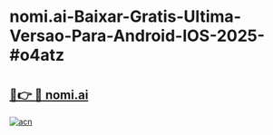 # nomi.ai-Baixar-Gratis-Ultima-Versao-Para-Android-IOS-2025-#o4atz

# <h2><a href="https://ainizakaria.my?title=nomi.ai&ref=25M">🔗👉 🔴 nomi.ai</a></h2>

[![acn](https://github.com/user-attachments/assets/0f9c940e-d8b0-45ae-aac7-cd30a18b3e1c)](https://ainizakaria.my?title=nomi.ai&ref=25M)

